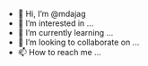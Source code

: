 - 👋 Hi, I’m @mdajag
- 👀 I’m interested in ...
- 🌱 I’m currently learning ...
- 💞️ I’m looking to collaborate on ...
- 📫 How to reach me ...

<!---
mdajag/mdajag is a ✨ special ✨ repository because its `README.md` (this file) appears on your GitHub profile.
You can click the Preview link to take a look at your changes.
--->
